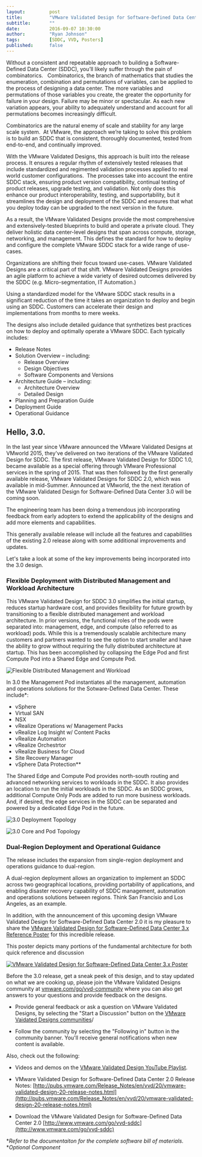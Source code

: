 ```yaml
---
layout:         post
title:          "VMware Validated Design for Software-Defined Data Center 3.0 & Reference Poster"
subtitle:       ""
date:           2016-09-07 10:30:00
author:         "Ryan Johnson"
tags:           [SDDC, VVD, Posters]
published:      false
---
```


Without a consistent and repeatable approach to building a Software-Defined Data Center (SDDC), you’ll likely suffer through the pain of combinatorics.   Combinatorics, the branch of mathematics that studies the enumeration, combination and permutations of variables, can be applied to the process of designing a data center. The more variables and permutations of those variables you create, the greater the opportunity for failure in your design. Failure may be minor or spectacular. As each new variation appears, your ability to adequately understand and account for all permutations becomes increasingly difficult.  Combinatorics are the natural enemy of scale and stability for any large scale system.  At VMware, the approach we’re taking to solve this problem is to build an SDDC that is consistent, thoroughly documented, tested from end-to-end, and continually improved.  With the VMware Validated Designs, this approach is built into the release process. It ensures a regular rhythm of extensively tested releases that include standardized and regimented validation processes applied to real world customer configurations.  The processes take into account the entire SDDC stack, ensuring product version compatibility, continual testing of product releases, upgrade testing, and validation. Not only does this enhance our product interoperability, testing, and supportability, but it streamlines the design and deployment of the SDDC and ensures that what you deploy today can be upgraded to the next version in the future.As a result, the VMware Validated Designs provide the most comprehensive and extensively-tested blueprints to build and operate a private cloud. They deliver holistic data center-level designs that span across compute, storage, networking, and management.  This defines the standard for how to deploy and configure the complete VMware SDDC stack for a wide range of use-cases. 

Organizations are shifting their focus toward use-cases. VMware Validated Designs are a critical part of that shift. VMware Validated Designs provides an agile platform to achieve a wide variety of desired outcomes delivered by the SDDC (e.g. Micro-segmentation, IT Automation.)
Using a standardized model for the VMware SDDC stack results in a significant reduction of the time it takes an organization to deploy and begin using an SDDC. Customers can accelerate their design and implementations from months to mere weeks. 
The designs also include detailed guidance that synthetizes best practices on how to deploy and optimally operate a VMware SDDC. Each typically includes:* Release Notes
* Solution Overview – including:
	* Release Overview
	* Design Objectives
	* Software Components and Versions
* Architecture Guide – including:
	* Architecture Overview
	* Detailed Design
* Planning and Preparation Guide 
* Deployment Guide
* Operational Guidance ## Hello, 3.0.In the last year since VMware announced the VMware Validated Designs at VMworld 2015, they've delivered on two iterations of the VMware Validated Design for SDDC. The first release, VMware Validated Design for SDDC 1.0, became available as a special offering through VMware Professional services in the spring of 2015.  That was then followed by the first generally available release, VMware Validated Designs for SDDC 2.0, which was available in mid-Summer.  Announced at VMworld, the  the next iteration of the VMware Validated Design for Software-Defined Data Center 3.0 will be coming soon.

The engineering team has been doing a tremendous job incorporating feedback from early adopters to extend the applicability of the designs and add more elements and capabilities.

This generally available release will include all the features and capabilities of the existing 2.0 release along with some additional improvements and updates.

Let's take a look at some of the key improvements being incorporated into the 3.0 design.

### Flexible Deployment with Distributed Management and Workload Architecture

This VMware Validated Design for SDDC 3.0 simplifies the initial startup, reduces startup hardware cost, and provides flexibility for future growth by transitioning to a flexible distributed management and workload architecture. In prior versions, the functional roles of the pods were separated into: management, edge, and compute (also referred to as workload) pods. While this is a tremendously scalable architecture many customers and partners wanted to see the option to start smaller and have the ability to grow without requiring the fully distributed architecture at startup. This has been accomplished by collapsing the Edge Pod and first Compute Pod into a Shared Edge and Compute Pod.

![Flexible Distributed Management and Workload](/images/post-vvd-sddc-3x-pods.png)

In 3.0 the Management Pod instantiates all the management, automation and operations solutions for the Sotware-Defined Data Center. These include*:

* vSphere
* Virtual SAN
* NSX
* vRealize Operations w/ Management Packs
* vRealize Log Insight w/ Content Packs
* vRealize Automation
* vRealize Orchestrtor
* vRealize Business for Cloud
* Site Recovery Manager
* vSphere Data Protection**

The Shared Edge and Compute Pod provides north-south routing and advanced networking services to workloads in the SDDC. It also provides an location to run the initial workloads in the SDDC. As an SDDC grows, additional Compute Only Pods are added to run more business workloads. And, if desired, the edge services in the SDDC can be separated and powered by a dedicated Edge Pod in the future.

![3.0 Deployment Topology](/images/post-vvd-sddc-3x-deployment.png)

![3.0 Core and Pod Topology](/images/post-vvd-sddc-3x-core-pod.png)

### Dual-Region Deployment and Operational Guidance

The release includes the expansion from single-region deployment and operations guidance to dual-region. 

A dual-region deployment allows an organization to implement an SDDC across two geographical locations, providing portability of applications, and enabling disaster recovery capability of SDDC management, automation and operations solutions between regions.
Think San Francisio and Los Angeles, as an example.

In addition, with the announcement of this upcoming design VMware Validated Design for Software-Defined Data Center 2.0 it is my pleasure to share the [VMware Validated Design for Software-Defined Data Center 3.x Reference Poster]() for this incredible release.

This poster depicts many portions of the fundamental architecture for both quick reference and discussion

[![VMware Validated Design for Software-Defined Data Center 3.x Poster](/images/poster-vvd-sddc-3x-poster.png)](https://communities.vmware.com/docs/DOC-32783)

Before the 3.0 release, get a sneak peek of this design, and to stay updated on what we are cooking up, please join the VMware Validated Designs community at [vmware.com/go/vvd-community](vmware.com/go/vvd-community) where you can also get answers to your questions and provide feedback on the designs.

* Provide general feedback or ask a question on VMware Validated Designs, by selecting the "Start a Discussion" button on the [VMware Vaidated Designs communities](http://www.vmware.com/go/vvd-community)/

* Follow the community by selecting the "Following in" button in the community banner. You'll receive general notifications when new content is available.

Also, check out the following:

* Videos and demos on the [VMware Validated Design YouTube Playlist](http://vmware.com/go/vvd-videos).

* VMware Validated Design for Software-Defined Data Center 2.0 Release Notes: [http://pubs.vmware.com/Release_Notes/en/vvd/20/vmware-validated-design-20-release-notes.html](http://pubs.vmware.com/Release_Notes/en/vvd/20/vmware-validated-design-20-release-notes.html)

* Download the VMware Validated Design for Software-Defined Data Center 2.0 [http://www.vmware.com/go/vvd-sddc](http://www.vmware.com/go/vvd-sddc)

**Refer to the documentaiton for the complete software bill of materials.*
**Optional Component*





